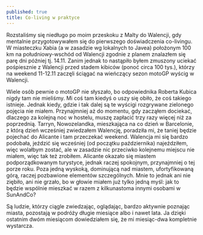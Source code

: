 ```yaml
---
published: true
title: Co-living w praktyce
---
```


Rozstaliśmy się niedługo po moim przeskoku z Malty do Walencji, gdy mentalnie przygotowywałem się do pierwszego doświadczenia co-livingu. W miasteczku Xabia (a w zasadzie wg lokalnych to Javea) położonym 100 km na południowy-wschód od Walencji zgodnie z planem znalazłem się parę dni później tj. 14.11. Zanim jednak to nastąpiło byłem zmuszony uciekać pośpiesznie z Walencji przed stadem kibiców (ponoć circa 100 tys.), którzy na weekend 11-12.11 zaczęli ściągać na wieńczący sezon motoGP wyścig w Walencji.

Wiele osób pewnie o motoGP nie słyszało, bo odpowiednika Roberta Kubica nigdy tam nie mieliśmy. Mi coś tam kiedyś o uszy się obiło, że coś takiego istnieje. Jednak kiedy, gdzie i tak dalej są te wyścigi rozgrywane zielonego pojęcia nie miałem. Przynajmniej aż do momentu, gdy zacząłem dociekać, dlaczego za kolejną noc w hostelu, muszę zapłacić trzy razy więcej niż za poprzednią. Tarryn, Nowozelandka, mieszkająca na co dzień w Barcelonie, z którą dzień wcześniej zwiedzałem Walencję, poradziła mi, że taniej będzie pojechać do Alicante i tam przeczekać weekend. Walencja mi się bardzo podobała, jeździć się wcześniej (od początku października) najeździłem, więc wolałbym zostać, ale w zasadzie nic przeciwko kolejnemu miejscu nie miałem, więc tak też zrobiłem. Alicante okazało się miastem podporządkowanym turystyce, jednak raczej spokojnym, przynajmniej o tej porze roku. Poza jedną wyskoką, dominującą nad miastem, ufortyfikowaną górą, raczej pozbawione elementów szczególnych. Mnie to jednak ani nie ziębiło, ani nie grzało, bo w głowie miałem już tylko jedną myśl: jak to będzie wspólnie mieszkać w razem z kilkunastoma innymi osobami w SunAndCo?

Są ludzie, którzy ciągle zwiedzając, oglądając, bardzo aktywnie poznając miasta, pozostają w podróży długie miesiące albo i nawet lata. Ja dzięki ostatnim dwóm miesiącom dowiedziałem się, że mi miesiąc-dwa kompletnie wystarcza.


 



